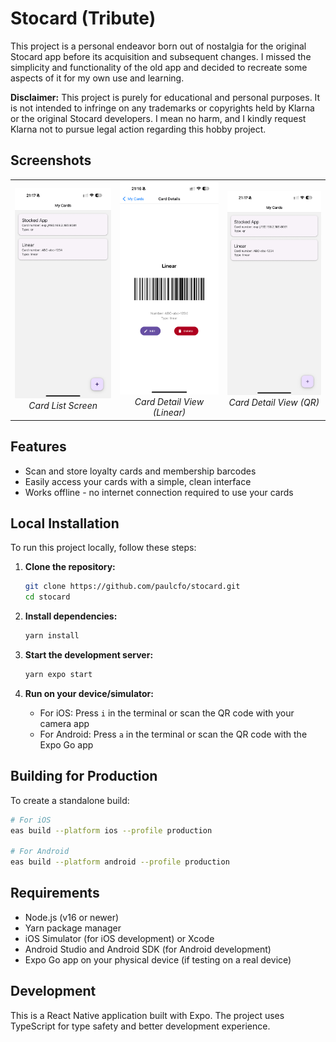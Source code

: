 # Stocard (Tribute)

This project is a personal endeavor born out of nostalgia for the original Stocard app before its acquisition and subsequent changes. I missed the simplicity and functionality of the old app and decided to recreate some aspects of it for my own use and learning.

**Disclaimer:** This project is purely for educational and personal purposes. It is not intended to infringe on any trademarks or copyrights held by Klarna or the original Stocard developers. I mean no harm, and I kindly request Klarna not to pursue legal action regarding this hobby project.

## Screenshots

<div align="center">
  <table>
    <tr>
      <td align="center">
        <img src="screenshots/snapshot-3.jpeg" width="250" alt="Card List Screen" />
        <br />
        <em>Card List Screen</em>
      </td>
      <td align="center">
        <img src="screenshots/snapshot-2.jpeg" width="250" alt="Card Detail Screen" />
        <br />
        <em>Card Detail View (Linear)</em>
      </td>
      <td align="center">
        <img src="screenshots/snapshot-3.jpeg" width="250" alt="Barcode Scanner" />
        <br />
        <em>Card Detail View (QR) </em>
      </td>
    </tr>

  </table>
</div>

## Features

- Scan and store loyalty cards and membership barcodes
- Easily access your cards with a simple, clean interface
- Works offline - no internet connection required to use your cards

## Local Installation

To run this project locally, follow these steps:

1. **Clone the repository:**

   ```bash
   git clone https://github.com/paulcfo/stocard.git
   cd stocard
   ```

2. **Install dependencies:**

   ```bash
   yarn install
   ```

3. **Start the development server:**

   ```bash
   yarn expo start
   ```

4. **Run on your device/simulator:**
   - For iOS: Press `i` in the terminal or scan the QR code with your camera app
   - For Android: Press `a` in the terminal or scan the QR code with the Expo Go app

## Building for Production

To create a standalone build:

```bash
# For iOS
eas build --platform ios --profile production

# For Android
eas build --platform android --profile production
```

## Requirements

- Node.js (v16 or newer)
- Yarn package manager
- iOS Simulator (for iOS development) or Xcode
- Android Studio and Android SDK (for Android development)
- Expo Go app on your physical device (if testing on a real device)

## Development

This is a React Native application built with Expo. The project uses TypeScript for type safety and better development experience.
